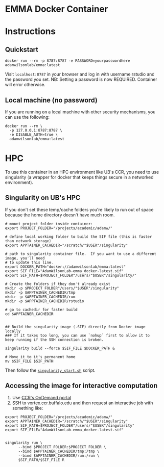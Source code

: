 # EMMA Docker Container



# Instructions


## Quickstart
```
docker run --rm -p 8787:8787 -e PASSWORD=yourpasswordhere adamwilsonlab/emma:latest
```

Visit `localhost:8787` in your browser and log in with username rstudio and the password you set. NB: Setting a password is now REQUIRED. Container will error otherwise.


## Local machine (no password)

If you are running on a local machine with other security mechanisms, you can use the following:

```
docker run --rm \
  -p 127.0.0.1:8787:8787 \
  -e DISABLE_AUTH=true \
  adamwilsonlab/emma:latest
```

# HPC
To use this container in an HPC environment like UB's CCR, you need to use singularity (a wrapper for docker that keeps things secure in a networked environment).

## Singularity on UB's HPC


If you don't set these temp/cache folders you're likely to run out of space because the home directory doesn't have much room.

```
# mount project folder inside container:
export PROJECT_FOLDER="/projects/academic/adamw/"

# define local working folder to build the SIF file (this is faster than network storage)
export APPTAINER_CACHEDIR="/scratch/"$USER"/singularity"

# path to singularity container file.  If you want to use a different image, you'll need
# to update this line.
export DOCKER_PATH="docker://adamwilsonlab/emma:latest"
export SIF_FILE="AdamWilsonLab-emma_docker-latest.sif"
export SIF_PATH=$PROJECT_FOLDER"/users/"$USER"/singularity/"

# Create the folders if they don't already exist
mkdir -p $PROJECT_FOLDER"/users/"$USER"/singularity"
mkdir -p $APPTAINER_CACHEDIR/tmp
mkdir -p $APPTAINER_CACHEDIR/run
mkdir -p $APPTAINER_CACHEDIR/rstudio

# go to cachedir for faster build
cd $APPTAINER_CACHEDIR


## Build the singularity image (.SIF) directly from Docker image locally
### If it takes too long, you can use `nohup` first to allow it to keep running if the SSH connection is broken.

singularity build --force $SIF_FILE $DOCKER_PATH &

# Move it to it's permanent home
mv $SIF_FILE $SIF_PATH

```



Then follow the [`singularity_start.sh`](singularity_start.sh) script.

## Accessing the image for interactive computation

1. Use [CCR's OnDemand portal](https://ondemand.ccr.buffalo.edu/pun/sys/dashboard/)
2. SSH to vortex.ccr.buffalo.edu and then request an interactive job with something like: 

```
export PROJECT_FOLDER="/projects/academic/adamw/"
export APPTAINER_CACHEDIR="/scratch/"$USER"/singularity"
export SIF_PATH=$PROJECT_FOLDER"/users/"$USER"/singularity"
export SIF_FILE="AdamWilsonLab-emma_docker-latest.sif"


singularity run \
      --bind $PROJECT_FOLDER:$PROJECT_FOLDER \
      --bind $APPTAINER_CACHEDIR/tmp:/tmp \
      --bind $APPTAINER_CACHEDIR/run:/run \
      $SIF_PATH/$SIF_FILE R
```
